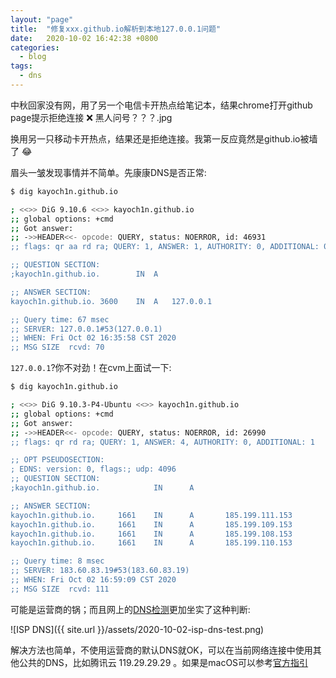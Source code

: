 ```yaml
---
layout: "page"
title:  "修复xxx.github.io解析到本地127.0.0.1问题"
date:   2020-10-02 16:42:38 +0800
categories: 
  - blog
tags:
  - dns
---
```


中秋回家没有网，用了另一个电信卡开热点给笔记本，结果chrome打开github page提示拒绝连接 ❌ 黑人问号？？？.jpg

换用另一只移动卡开热点，结果还是拒绝连接。我第一反应竟然是github.io被墙了 😂 

眉头一皱发现事情并不简单。先康康DNS是否正常:

```bash
$ dig kayoch1n.github.io

; <<>> DiG 9.10.6 <<>> kayoch1n.github.io
;; global options: +cmd
;; Got answer:
;; ->>HEADER<<- opcode: QUERY, status: NOERROR, id: 46931
;; flags: qr aa rd ra; QUERY: 1, ANSWER: 1, AUTHORITY: 0, ADDITIONAL: 0

;; QUESTION SECTION:
;kayoch1n.github.io.		IN	A

;; ANSWER SECTION:
kayoch1n.github.io.	3600	IN	A	127.0.0.1

;; Query time: 67 msec
;; SERVER: 127.0.0.1#53(127.0.0.1)
;; WHEN: Fri Oct 02 16:35:58 CST 2020
;; MSG SIZE  rcvd: 70
```

`127.0.0.1`?你不对劲！在cvm上面试一下:

```bash
$ dig kayoch1n.github.io

; <<>> DiG 9.10.3-P4-Ubuntu <<>> kayoch1n.github.io
;; global options: +cmd
;; Got answer:
;; ->>HEADER<<- opcode: QUERY, status: NOERROR, id: 26990
;; flags: qr rd ra; QUERY: 1, ANSWER: 4, AUTHORITY: 0, ADDITIONAL: 1

;; OPT PSEUDOSECTION:
; EDNS: version: 0, flags:; udp: 4096
;; QUESTION SECTION:
;kayoch1n.github.io.            IN      A

;; ANSWER SECTION:
kayoch1n.github.io.     1661    IN      A       185.199.111.153
kayoch1n.github.io.     1661    IN      A       185.199.109.153
kayoch1n.github.io.     1661    IN      A       185.199.108.153
kayoch1n.github.io.     1661    IN      A       185.199.110.153

;; Query time: 8 msec
;; SERVER: 183.60.83.19#53(183.60.83.19)
;; WHEN: Fri Oct 02 16:59:09 CST 2020
;; MSG SIZE  rcvd: 111
```

可能是运营商的锅；而且网上的[DNS检测](https://www.ping.cn/dns/kayoch1n.github.io)更加坐实了这种判断: 

![ISP DNS]({{ site.url }}/assets/2020-10-02-isp-dns-test.png)

解决方法也简单，不使用运营商的默认DNS就OK，可以在当前网络连接中使用其他公共的DNS，比如腾讯云 119.29.29.29 。如果是macOS可以参考[官方指引](https://support.apple.com/zh-cn/guide/mac-help/mh14127/mac)